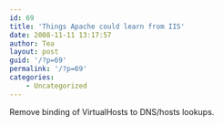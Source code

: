 ```yaml
---
id: 69
title: 'Things Apache could learn from IIS'
date: 2008-11-11 13:17:57
author: Tea
layout: post
guid: '/?p=69'
permalink: '/?p=69'
categories:
    - Uncategorized
---
```


Remove binding of VirtualHosts to DNS/hosts lookups.